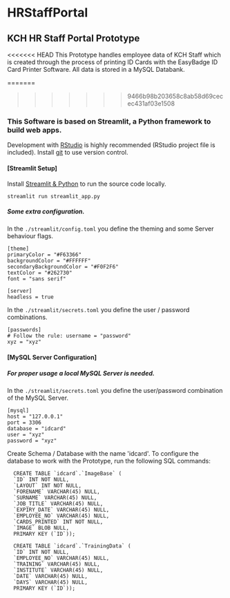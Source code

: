 # HRStaffPortal
## KCH HR Staff Portal Prototype

<<<<<<< HEAD
This Prototype handles employee data of KCH Staff which is created through the process of printing ID Cards with the EasyBadge ID Card Printer Software. All data is stored in a MySQL Databank.

=======
>>>>>>> 9466b98b203658c8ab58d69cecec431af03e1508
### This Software is based on Streamlit, a Python framework to build web apps.

Development with [RStudio](https://www.rstudio.com/products/rstudio/download/#download) is highly recommended (RStudio project file is included). Install [git](https://git-scm.com/download/win) to use version control.

#### [Streamlit Setup]

Install [Streamlit & Python](https://docs.streamlit.io/library/get-started/installation) to run the source code locally.

```
streamlit run streamlit_app.py
```

##### Some extra configuration.

In the `./streamlit/config.toml` you define the theming and some Server behaviour flags.

```
[theme]
primaryColor = "#F63366"
backgroundColor = "#FFFFFF"
secondaryBackgroundColor = "#F0F2F6"
textColor = "#262730"
font = "sans serif"

[server]
headless = true
```

In the `./streamlit/secrets.toml` you define the user / password combinations.

```
[passwords]
# Follow the rule: username = "password"
xyz = "xyz"

```

#### [MySQL Server Configuration]
##### For proper usage a local MySQL Server is needed.

In the `./streamlit/secrets.toml` you define the user/password combination of the MySQL Server.

```
[mysql]
host = "127.0.0.1"
port = 3306
database = "idcard"
user = "xyz"
password = "xyz"
```

Create Schema / Database with the name 'idcard'. To configure the database to work with the Prototype, run the following SQL commands:

```
  CREATE TABLE `idcard`.`ImageBase` (
  `ID` INT NOT NULL,
  `LAYOUT` INT NOT NULL,
  `FORENAME` VARCHAR(45) NULL,
  `SURNAME` VARCHAR(45) NULL,
  `JOB_TITLE` VARCHAR(45) NULL,
  `EXPIRY_DATE` VARCHAR(45) NULL,
  `EMPLOYEE_NO` VARCHAR(45) NULL,
  `CARDS_PRINTED` INT NOT NULL,
  `IMAGE` BLOB NULL,
  PRIMARY KEY (`ID`));
  
  CREATE TABLE `idcard`.`TrainingData` (
  `ID` INT NOT NULL,
  `EMPLOYEE_NO` VARCHAR(45) NULL,
  `TRAINING` VARCHAR(45) NULL,
  `INSTITUTE` VARCHAR(45) NULL,
  `DATE` VARCHAR(45) NULL,
  `DAYS` VARCHAR(45) NULL,
  PRIMARY KEY (`ID`));
```